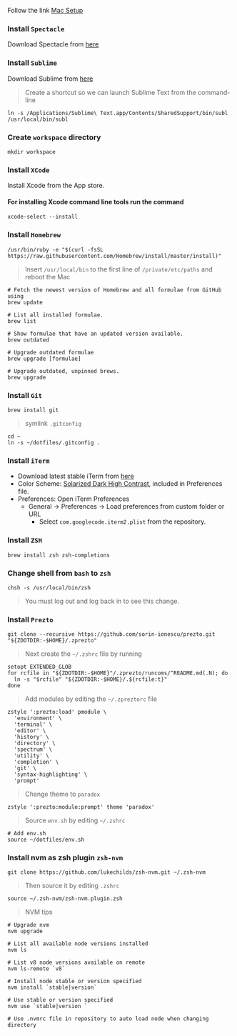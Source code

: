 Follow the link [Mac Setup](http://sourabhbajaj.com/mac-setup/)
### Install `Spectacle`
Download Spectacle from [here](https://www.spectacleapp.com/)

### Install `Sublime`
Download Sublime from [here](http://www.sublimetext.com/)

> Create a shortcut so we can launch Sublime Text from the command-line
```shell
ln -s /Applications/Sublime\ Text.app/Contents/SharedSupport/bin/subl /usr/local/bin/subl
```

### Create `workspace` directory
```shell
mkdir workspace
```

### Install `XCode`

Install Xcode from the App store.

#### For installing Xcode command line tools run the command
```shell
xcode-select --install
```

### Install `Homebrew`
```shell
/usr/bin/ruby -e "$(curl -fsSL https://raw.githubusercontent.com/Homebrew/install/master/install)"
```
>Insert `/usr/local/bin` to the first line of `/private/etc/paths` and reboot the Mac

```shell
# Fetch the newest version of Homebrew and all formulae from GitHub using
brew update

# List all installed formulae.
brew list

# Show formulae that have an updated version available.
brew outdated

# Upgrade outdated formulae
brew upgrade [formulae]

# Upgrade outdated, unpinned brews.
brew upgrade
```

### Install `Git`
```shell
brew install git
```
> symlink `.gitconfig`
```shell
cd ~
ln -s ~/dotfiles/.gitconfig .
```

### Install `iTerm`
- Download latest stable iTerm from [here](https://iterm2.com/downloads/stable/latest)
- Color Scheme: [Solarized Dark High Contrast](https://raw.githubusercontent.com/mbadolato/iTerm2-Color-Schemes/master/schemes/Solarized%20Dark%20Higher%20Contrast.itermcolors), included in Preferences file.
- Preferences: Open iTerm Preferences
  * General -> Preferences -> Load preferences from custom folder or URL
    - Select `com.googlecode.iterm2.plist` from the repository.

### Install `ZSH`
```shell
brew install zsh zsh-completions
```

### Change shell from `bash` to `zsh`
```shell
chsh -s /usr/local/bin/zsh
```
> You must log out and log back in to see this change.

### Install `Prezto`
```shell
git clone --recursive https://github.com/sorin-ionescu/prezto.git "${ZDOTDIR:-$HOME}/.zprezto"
```
> Next create the `~/.zshrc` file by running
```shell
setopt EXTENDED_GLOB
for rcfile in "${ZDOTDIR:-$HOME}"/.zprezto/runcoms/^README.md(.N); do
  ln -s "$rcfile" "${ZDOTDIR:-$HOME}/.${rcfile:t}"
done
```
> Add modules by editing the `~/.zpreztorc` file
```shell
zstyle ':prezto:load' pmodule \
  'environment' \
  'terminal' \
  'editor' \
  'history' \
  'directory' \
  'spectrum' \
  'utility' \
  'completion' \
  'git' \
  'syntax-highlighting' \
  'prompt'
```
> Change theme to `paradox`
```shell
zstyle ':prezto:module:prompt' theme 'paradox'
```

> Source `env.sh` by editing `~/.zshrc`
```shell
# Add env.sh
source ~/dotfiles/env.sh
```

### Install nvm as zsh plugin `zsh-nvm`
```shell
git clone https://github.com/lukechilds/zsh-nvm.git ~/.zsh-nvm

```
> Then source it by editing `.zshrc`
```shell
source ~/.zsh-nvm/zsh-nvm.plugin.zsh
```

> NVM tips
```shell
# Upgrade nvm
nvm upgrade

# List all available node versions installed
nvm ls

# List v8 node versions available on remote
nvm ls-remote `v8`

# Install node stable or version specified
nvm install `stable|version`

# Use stable or version specified
nvm use `stable|version `

# Use .nvmrc file in repository to auto load node when changing directory
```
